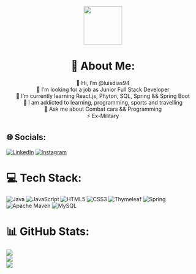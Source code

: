 <div id="header" align="center">
  <img src="https://media.giphy.com/media/M9gbBd9nbDrOTu1Mqx/giphy.gif" width="100"/>

# 💫 About Me:
👋 Hi, I’m @luisdias94<br>🔭 I’m looking for a job as Junior Full Stack Developer<br>🌱 I’m currently learning React.js, Phyton, SQL, Spring && Spring Boot<br>💞️ I am addicted to learning, programming, sports and travelling<br>💬 Ask me about Combat cars && Programming <br>⚡ Ex-Military
</div>


## 🌐 Socials:
[![LinkedIn](https://img.shields.io/badge/LinkedIn-%230077B5.svg?logo=linkedin&logoColor=white)](https://linkedin.com/in/luisdias94) [![Instagram](https://img.shields.io/badge/Instagram-%23E4405F.svg?logo=Instagram&logoColor=white)](https://instagram.com/luisdias94)

# 💻 Tech Stack:
![Java](https://img.shields.io/badge/java-%23ED8B00.svg?style=plastic&logo=java&logoColor=white) ![JavaScript](https://img.shields.io/badge/javascript-%23323330.svg?style=plastic&logo=javascript&logoColor=%23F7DF1E) ![HTML5](https://img.shields.io/badge/html5-%23E34F26.svg?style=plastic&logo=html5&logoColor=white) ![CSS3](https://img.shields.io/badge/css3-%231572B6.svg?style=plastic&logo=css3&logoColor=white) ![Thymeleaf](https://img.shields.io/badge/Thymeleaf-%23005C0F.svg?style=plastic&logo=Thymeleaf&logoColor=white) ![Spring](https://img.shields.io/badge/spring-%236DB33F.svg?style=plastic&logo=spring&logoColor=white) ![Apache Maven](https://img.shields.io/badge/Apache%20Maven-C71A36?style=plastic&logo=Apache%20Maven&logoColor=white) ![MySQL](https://img.shields.io/badge/mysql-%2300f.svg?style=plastic&logo=mysql&logoColor=white)
# 📊 GitHub Stats:
![](https://github-readme-stats.vercel.app/api?username=luisdias94&theme=synthwave&hide_border=false&include_all_commits=false&count_private=false)<br/>
![](https://github-readme-streak-stats.herokuapp.com/?user=luisdias94&theme=synthwave&hide_border=false)<br/>
![](https://github-readme-stats.vercel.app/api/top-langs/?username=luisdias94&theme=synthwave&hide_border=false&include_all_commits=false&count_private=false&layout=compact)

<!-- Proudly created with GPRM ( https://gprm.itsvg.in ) -->
